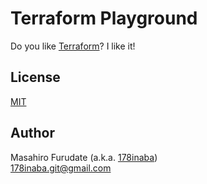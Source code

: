 # Terraform Playground

Do you like [Terraform](https://www.terraform.io/)?
I like it!

## License

[MIT](LICENSE)

## Author

Masahiro Furudate (a.k.a. [178inaba](https://github.com/178inaba))  
<178inaba.git@gmail.com>
